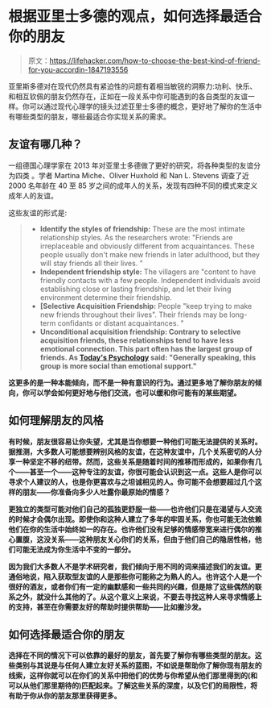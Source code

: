 # 根据亚里士多德的观点，如何选择最适合你的朋友

> 原文：<https://lifehacker.com/how-to-choose-the-best-kind-of-friend-for-you-accordin-1847193556>

亚里斯多德对在现代仍然具有紧迫性的问题有着相当敏锐的洞察力:功利、快乐、和相互钦佩的朋友仍然存在，正如在一段关系中你可能遇到的各自类型的友谊一样。你可以通过现代心理学的镜头过滤亚里士多德的概念，更好地了解你的生活中有哪些类型的朋友，哪些最适合你实现关系的需求。



## 友谊有哪几种？

一组德国心理学家在 2013 年对亚里士多德做了更好的研究，将各种类型的友谊分为四类 。学者 Martina Miche、Oliver Huxhold 和 Nan L. Stevens 调查了近 2000 名年龄在 40 至 85 岁之间的成年人的关系，发现有四种不同的模式来定义成年人的友谊。

这些友谊的形式是:

> *   **Identify the styles of friendship:** These are the most intimate relationship styles. As the researchers wrote: "Friends are irreplaceable and obviously different from acquaintances. These people usually don't make new friends in later adulthood, but they will stay friends all their lives. "
> *   **Independent friendship style:** The villagers are "content to have friendly contacts with a few people. Independent individuals avoid establishing close or lasting friendship, and let their living environment determine their friendship.
> *   **[Selective Acquisition Friendship:** People "keep trying to make new friends throughout their lives". Their friends may be long-term confidants or distant acquaintances. "
> *   **Unconditional acquisition friendship: Contrary to selective acquisition friends, these relationships tend to have less emotional connection. This part often has the largest group of friends. As [Today's Psychology](https://www.psychologytoday.com/us/blog/brain-waves/201709/what-s-your-friendship-style) said: "Generally speaking, this group is more social than emotional support."**

**这更多的是一种本能倾向，而不是一种有意识的行为。通过更多地了解你朋友的倾向，你可以学会如何更好地与他们交流，也可以缓和你可能有的某些期望。**

## **如何理解朋友的风格**

**有时候，朋友很容易让你失望，尤其是当你想要一种他们可能无法提供的关系时。据推测，大多数人可能想要辨别风格的友谊，在这种友谊中，几个关系密切的人分享一种坚定不移的纽带。然而，这些关系是随着时间的推移而形成的，如果你有几个——甚至一个——这种专注的友谊，你很可能会认识到这一点。这些人是你可以寻求个人建议的人，也是你更喜欢与之坦诚相见的人。你可能不会想要超过几个这样的朋友——你准备向多少人吐露你最原始的情感？**

**更独立的类型可能对他们自己的孤独更舒服一些——也许他们只是在渴望与人交流的时候才会偶尔出现。即使你和这种人建立了多年的牢固关系，你也可能无法依赖他们在你的生活中始终如一的存在。也许他们没有足够的情感带宽来进行偶尔的推心置腹，这没关系——这种朋友关心你们的关系，但由于他们自己的隐居性格，他们可能无法成为你生活中不变的一部分。**

**因为我们大多数人不是学术研究者，我们倾向于用不同的词来描述我们的友谊。更通俗地说，陷入获取型友谊的人是那些你可能称之为熟人的人。也许这个人是一个很好的酒友，或者你们有一定的幽默感和一些共同的兴趣，但是除了这些偶然的联系之外，就没什么其他的了。从这个意义上来说，不要去寻找这种人来寻求情感上的支持，甚至在你需要友好的帮助时提供帮助——比如搬沙发。**

## **如何选择最适合你的朋友**

**选择在不同的情况下可以依靠的最好的朋友，首先要了解你有哪些类型的朋友。这些类别与其说是与任何人建立友好关系的蓝图，不如说是帮助你了解你现有朋友的线索，这样你就可以在你们的关系中把他们的优势与你希望从他们那里得到的(和可以从他们那里期待的)匹配起来。了解这些关系的深度，以及它们的局限性，将有助于你从你的朋友那里获得更多。**